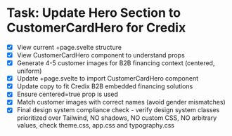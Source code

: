 # Task: Update Hero Section to CustomerCardHero for Credix

- [x] View current +page.svelte structure
- [x] View CustomerCardHero component to understand props
- [x] Generate 4-5 customer images for B2B financing context (centered, uniform)
- [x] Update +page.svelte to import CustomerCardHero component
- [x] Update copy to fit Credix B2B embedded financing solutions
- [x] Ensure centered=true prop is used
- [x] Match customer images with correct names (avoid gender mismatches)
- [x] Final design system compliance check - verify design system classes prioritized over Tailwind, NO shadows, NO custom CSS, NO arbitrary values, check theme.css, app.css and typography.css
